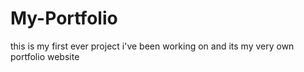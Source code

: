 # My-Portfolio
this is my first ever project i've been working on and its my very own portfolio website
